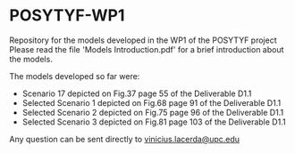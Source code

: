 # POSYTYF-WP1
Repository for the models developed in the WP1 of the POSYTYF project
Please read the file 'Models Introduction.pdf' for a brief introduction about the models.

The models developed so far were:

- Scenario 17 depicted on Fig.37 page 55 of the Deliverable D1.1
- Selected Scenario 1 depicted on Fig.68 page 91 of the Deliverable D1.1
- Selected Scenario 2 depicted on Fig.75 page 96 of the Deliverable D1.1
- Selected Scenario 3 depicted on Fig.81 page 103 of the Deliverable D1.1

Any question can be sent directly to vinicius.lacerda@upc.edu
